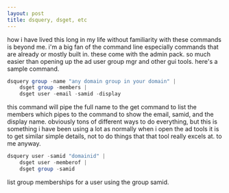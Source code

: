 ```yaml
---
layout: post
title: dsquery, dsget, etc
---
```


how i have lived this long in my life without familiarity with these commands is beyond me. i'm a big fan of the command line especially commands that are already or mostly built in. these come with the admin pack. so much easier than opening up the ad user group mgr and other gui tools. here's a sample command.

``` ps1
dsquery group -name "any domain group in your domain" |
    dsget group -members |
    dsget user -email -samid -display
```

this command will pipe the full name to the get command to list the members which pipes to the command to show the email, samid, and the display name. obviously tons of different ways to do everything, but this is something i have been using a lot as normally when i open the ad tools it is to get similar simple details, not to do things that that tool really excels at. to me anyway.

``` ps1
dsquery user -samid "domainid" |
    dsget user -memberof |
    dsget group -samid
```

list group memberships for a user using the group samid.
